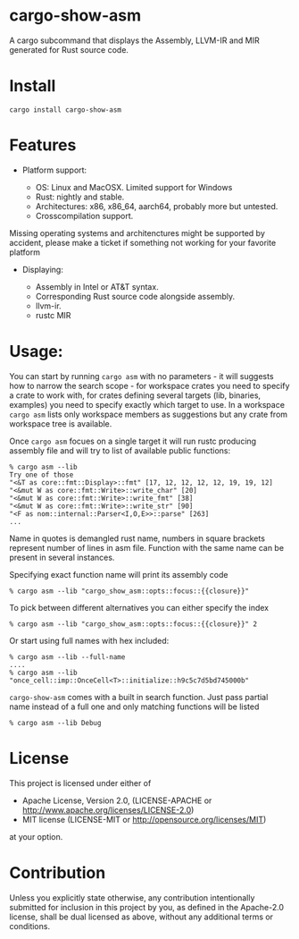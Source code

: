 # cargo-show-asm

A cargo subcommand that displays the Assembly, LLVM-IR and MIR generated for Rust source code.

# Install

```
cargo install cargo-show-asm
```

# Features

- Platform support:

  - OS: Linux and MacOSX. Limited support for Windows
  - Rust: nightly and stable.
  - Architectures: x86, x86_64, aarch64, probably more but untested.
  - Crosscompilation support.

Missing operating systems and architenctures might be supported by accident, please make a
ticket if something not working for your favorite platform

- Displaying:

  - Assembly in Intel or AT&T syntax.
  - Corresponding Rust source code alongside assembly.
  - llvm-ir.
  - rustc MIR

# Usage:

You can start by running `cargo asm` with no parameters - it will suggests how to narrow the
search scope - for workspace crates you need to specify a crate to work with, for crates
defining several targets (lib, binaries, examples) you need to specify exactly which target to
use. In a workspace `cargo asm` lists only workspace members as suggestions but any crate from
workspace tree is available.

Once `cargo asm` focues on a single target it will run rustc producing assembly file and will
try to list of available public functions:

```ignore
% cargo asm --lib
Try one of those
"<&T as core::fmt::Display>::fmt" [17, 12, 12, 12, 12, 19, 19, 12]
"<&mut W as core::fmt::Write>::write_char" [20]
"<&mut W as core::fmt::Write>::write_fmt" [38]
"<&mut W as core::fmt::Write>::write_str" [90]
"<F as nom::internal::Parser<I,O,E>>::parse" [263]
...
```

Name in quotes is demangled rust name, numbers in square brackets represent number of lines
in asm file. Function with the same name can be present in several instances.

Specifying exact function name will print its assembly code

```ignore
% cargo asm --lib "cargo_show_asm::opts::focus::{{closure}}"
```
To pick between different alternatives you can either specify the index

```ignore
% cargo asm --lib "cargo_show_asm::opts::focus::{{closure}}" 2
```
Or start using full names with hex included:

```ignore
% cargo asm --lib --full-name
....
% cargo asm --lib "once_cell::imp::OnceCell<T>::initialize::h9c5c7d5bd745000b"
```

`cargo-show-asm` comes with a built in search function. Just pass partial name
instead of a full one and only matching functions will be listed

```
% cargo asm --lib Debug
```

# License
This project is licensed under either of

* Apache License, Version 2.0, (LICENSE-APACHE or http://www.apache.org/licenses/LICENSE-2.0)
* MIT license (LICENSE-MIT or http://opensource.org/licenses/MIT)

at your option.

# Contribution

Unless you explicitly state otherwise, any contribution intentionally submitted
for inclusion in this project by you, as defined in the Apache-2.0 license,
shall be dual licensed as above, without any additional terms or conditions.
